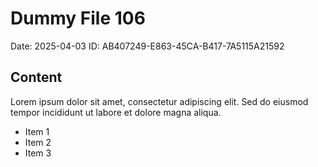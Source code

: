 # Dummy File 106

Date: 2025-04-03
ID: AB407249-E863-45CA-B417-7A5115A21592

## Content

Lorem ipsum dolor sit amet, consectetur adipiscing elit.
Sed do eiusmod tempor incididunt ut labore et dolore magna aliqua.

* Item 1
* Item 2
* Item 3

